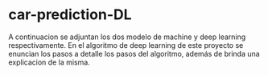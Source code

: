 # car-prediction-DL

A continuacion se adjuntan los dos modelo de machine y deep learning respectivamente. En el algoritmo de deep learning de este proyecto se enuncian los pasos a detalle
los pasos del algoritmo, además de brinda una explicacion de la misma.

